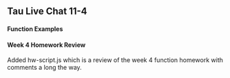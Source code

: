 ## Tau Live Chat 11-4

#### Function Examples
#### Week 4 Homework Review
Added hw-script.js which is a review of the week 4 function
homework with comments a long the way.
